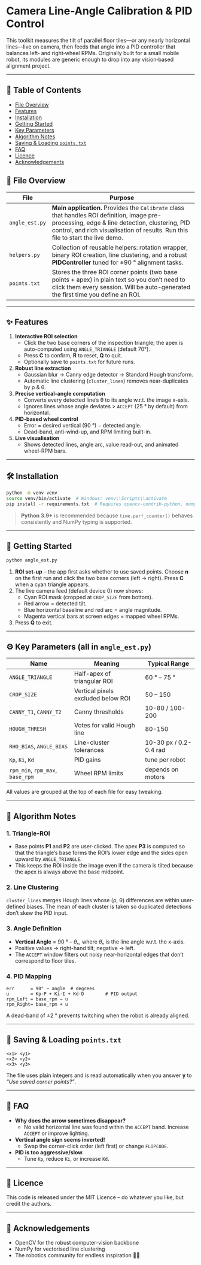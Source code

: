 # Camera Line-Angle Calibration & PID Control

This toolkit measures the tilt of parallel floor tiles—or any nearly horizontal lines—live on camera, then feeds that angle into a PID controller that balances left‑ and right‑wheel RPMs. Originally built for a small mobile robot, its modules are generic enough to drop into any vision‑based alignment project.

---

## 📑 Table of Contents

- [File Overview](#file-overview)
- [Features](#features)
- [Installation](#installation)
- [Getting Started](#getting-started)
- [Key Parameters](#key-parameters-all-in-angle_estpy)
- [Algorithm Notes](#algorithm-notes)
- [Saving & Loading ](#saving--loading-pointstxt)[`points.txt`](#saving--loading-pointstxt)
- [FAQ](#faq)
- [Licence](#licence)
- [Acknowledgements](#acknowledgements)

## 📂 File Overview

| File           | Purpose                                                                                                                                                                                                                          |
| -------------- | -------------------------------------------------------------------------------------------------------------------------------------------------------------------------------------------------------------------------------- |
| `angle_est.py` | **Main application.** Provides the `Calibrate` class that handles ROI definition, image pre-processing, edge & line detection, clustering, PID control, and rich visualisation of results. Run this file to start the live demo. |
| `helpers.py`   | Collection of reusable helpers: rotation wrapper, binary ROI creation, line clustering, and a robust **PIDController** tuned for ±90 ° alignment tasks.                                                                          |
| `points.txt`   | Stores the three ROI corner points (two base points + apex) in plain text so you don’t need to click them every session. Will be auto-generated the first time you define an ROI.                                                |

---

## ✨ Features

1. **Interactive ROI selection**
   - Click the two base corners of the inspection triangle; the apex is auto-computed using `ANGLE_TRIANGLE` (default 70°).
   - Press **C** to confirm, **R** to reset, **Q** to quit.
   - Optionally save to `points.txt` for future runs.
2. **Robust line extraction**
   - Gaussian blur → Canny edge detector → Standard Hough transform.
   - Automatic line clustering (`cluster_lines`) removes near-duplicates by ρ & θ.
3. **Precise vertical-angle computation**
   - Converts every detected line’s θ to its angle w\.r.t. the image x-axis.
   - Ignores lines whose angle deviates > `ACCEPT` (25 ° by default) from horizontal.
4. **PID-based wheel control**
   - Error = desired vertical (90 °) − detected angle.
   - Dead-band, anti-wind-up, and RPM limiting built-in.
5. **Live visualisation**
   - Shows detected lines, angle arc, value read-out, and animated wheel-RPM bars.

---

## 🛠️ Installation

```bash
python -m venv venv
source venv/bin/activate  # Windows: venv\\Scripts\\activate
pip install -r requirements.txt  # Requires opencv-contrib-python, numpy
```

> **Python 3.9+** is recommended because `time.perf_counter()` behaves consistently and NumPy typing is supported.

---

## 🚀 Getting Started

```bash
python angle_est.py
```

1. **ROI set-up** – the app first asks whether to use saved points. Choose **n** on the first run and click the two base corners (left → right). Press **C** when a cyan triangle appears.
2. The live camera feed (default device 0) now shows:
   - Cyan ROI mask (cropped at `CROP_SIZE` from bottom).
   - Red arrow = detected tilt.
   - Blue horizontal baseline and red arc = angle magnitude.
   - Magenta vertical bars at screen edges = mapped wheel RPMs.
3. Press **Q** to exit.

---

## ⚙️ Key Parameters (all in `angle_est.py`)

| Name                             | Meaning                            | Typical Range          |
| -------------------------------- | ---------------------------------- | ---------------------- |
| `ANGLE_TRIANGLE`                 | Half-apex of triangular ROI        | 60 ° – 75 °            |
| `CROP_SIZE`                      | Vertical pixels excluded below ROI | 50 – 150               |
| `CANNY_T1`, `CANNY_T2`           | Canny thresholds                   | 10-80 / 100-200        |
| `HOUGH_THRESH`                   | Votes for valid Hough line         | 80-150                 |
| `RHO_BIAS`, `ANGLE_BIAS`         | Line-cluster tolerances            | 10-30 px / 0.2-0.4 rad |
| `Kp`, `Ki`, `Kd`                 | PID gains                          | tune per robot         |
| `rpm_min`, `rpm_max`, `base_rpm` | Wheel RPM limits                   | depends on motors      |

All values are grouped at the top of each file for easy tweaking.

---

## 🧩 Algorithm Notes

### 1. Triangle-ROI

- Base points **P1** and **P2** are user-clicked. The apex **P3** is computed so that the triangle’s base forms the ROI’s lower edge and the sides open upward by `ANGLE_TRIANGLE`.
- This keeps the ROI inside the image even if the camera is tilted because the apex is always above the base midpoint.

### 2. Line Clustering

`cluster_lines` merges Hough lines whose (ρ, θ) differences are within user-defined biases. The mean of each cluster is taken so duplicated detections don’t skew the PID input.

### 3. Angle Definition

- **Vertical Angle** = 90 ° – *θₓ*, where *θₓ* is the line angle w\.r.t. the x-axis.
- Positive values → right-hand tilt; negative → left.
- The `ACCEPT` window filters out noisy near-horizontal edges that don’t correspond to floor tiles.

### 4. PID Mapping

```
err      = 90° − angle  # degrees
u        = Kp·P + Ki·I + Kd·D        # PID output
rpm_Left = base_rpm − u
rpm_Right= base_rpm + u
```

A dead-band of ±2 ° prevents twitching when the robot is already aligned.

---

## 📝 Saving & Loading `points.txt`

```
<x1> <y1>
<x2> <y2>
<x3> <y3>
```

The file uses plain integers and is read automatically when you answer **y** to *“Use saved corner points?”*.

---

## 🤔 FAQ

- **Why does the arrow sometimes disappear?**
  - No valid horizontal line was found within the `ACCEPT` band. Increase `ACCEPT` or improve lighting.
- **Vertical angle sign seems inverted!**
  - Swap the corner-click order (left first) or change `FLIPCODE`.
- **PID is too aggressive/slow.**
  - Tune `Kp`, reduce `Ki`, or increase `Kd`.

---

## 📑 Licence

This code is released under the MIT Licence – do whatever you like, but credit the authors.

---

## 🙏 Acknowledgements

- OpenCV for the robust computer-vision backbone
- NumPy for vectorised line clustering
- The robotics community for endless inspiration 🚗💨

